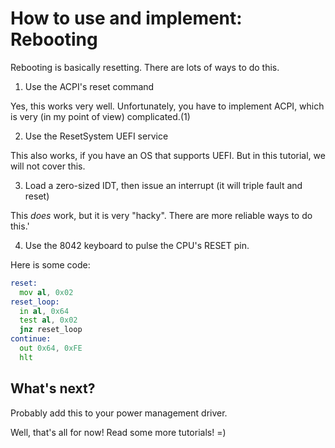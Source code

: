 # How to use and implement: Rebooting
Rebooting is basically resetting. There are lots of ways to do this.

1. Use the ACPI's reset command



Yes, this works very well. Unfortunately, you have to implement ACPI, which is very (in my point of view) complicated.(1)

2. Use the ResetSystem UEFI service



This also works, if you have an OS that supports UEFI. But in this tutorial, we will not cover this.

3. Load a zero-sized IDT, then issue an interrupt (it will triple fault and reset)



This *does* work, but it is very "hacky". There are more reliable ways to do this.'

4. Use the 8042 keyboard to pulse the CPU's RESET pin.



Here is some code:
```asm
reset:
  mov al, 0x02
reset_loop:
  in al, 0x64
  test al, 0x02
  jnz reset_loop
continue:
  out 0x64, 0xFE
  hlt
```

## What's next?
Probably add this to your power management driver.


Well, that's all for now! Read some more tutorials! =)
